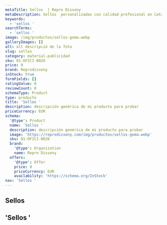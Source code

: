 ```yaml
---
metaTitle: Sellos  | Repro Disseny
metaDescription: Sellos  personalizadas con calidad profesional en Cataluña.
keywords:
  - 'sellos '
searchTerms:
  - 'sellos '
image: /img/productos/sellos-goma.webp
galleryImages: []
alt: alt descripció de la foto
slug: sellos
category: material-publicidad
sku: 01-OFICI-0026
price: 0
brand: Reprodisseny
inStock: true
formFields: []
ratingValue: 0
reviewCount: 0
schemaType: Product
type: producto
title: 'Sellos '
description: descripción genérica de mi producto para probar
priceCurrency: EUR
schema:
  '@type': Product
  name: 'Sellos '
  description: descripción genérica de mi producto para probar
  image: 'https://reprodisseny.com/img/productos/sellos-goma.webp'
  sku: 01-OFICI-0026
  brand:
    '@type': Organization
    name: Repro Disseny
  offers:
    '@type': Offer
    price: 0
    priceCurrency: EUR
    availability: 'https://schema.org/InStock'
nav: 'Sellos '
---
```


## Sellos 

## 'Sellos '
